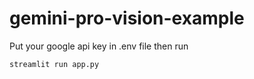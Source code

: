 # gemini-pro-vision-example
Put your google api key in .env file then run
```bash
streamlit run app.py 
```
